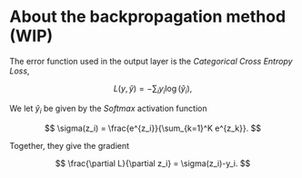 # About the backpropagation method (WIP)
The error function used in the output layer is the _Categorical Cross Entropy Loss_,

$$
  L(y,\hat{y})=-\sum_i y_i \log(\hat{y}_i),
$$

We let $\hat{y}_i$ be given by the _Softmax_ activation function

$$
  \sigma(z_i) = \frac{e^{z_i}}{\sum_{k=1}^K e^{z_k}}.
$$

Together, they give the gradient

$$
  \frac{\partial L}{\partial z_i} = \sigma(z_i)-y_i.
$$
